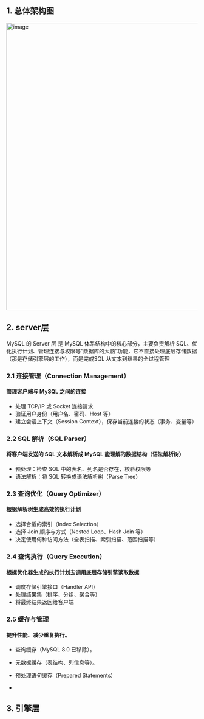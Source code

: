 ## 1. 总体架构图
<img width="763" height="756" alt="image" src="https://github.com/user-attachments/assets/8ec1502c-037f-4c70-8461-3290acb73119" />

## 2. server层
MySQL 的 Server 层 是 MySQL 体系结构中的核心部分，主要负责解析 SQL、优化执行计划、管理连接与权限等“数据库的大脑”功能，它不直接处理底层存储数据（那是存储引擎层的工作），而是完成SQL 从文本到结果的全过程管理
### 2.1 连接管理（Connection Management）
#### 管理客户端与 MySQL 之间的连接
- 处理 TCP/IP 或 Socket 连接请求
- 验证用户身份（用户名、密码、Host 等）
- 建立会话上下文（Session Context），保存当前连接的状态（事务、变量等）

### 2.2 SQL 解析（SQL Parser）
#### 将客户端发送的 SQL 文本解析成 MySQL 能理解的数据结构（语法解析树）
- 预处理：检查 SQL 中的表名、列名是否存在，校验权限等
- 语法解析：将 SQL 转换成语法解析树（Parse Tree）

### 2.3 查询优化（Query Optimizer）
#### 根据解析树生成高效的执行计划
- 选择合适的索引（Index Selection）
- 选择 Join 顺序与方式（Nested Loop、Hash Join 等）
- 决定使用何种访问方法（全表扫描、索引扫描、范围扫描等）

### 2.4 查询执行（Query Execution）
#### 根据优化器生成的执行计划去调用底层存储引擎读取数据
- 调度存储引擎接口（Handler API）
- 处理结果集（排序、分组、聚合等）
- 将最终结果返回给客户端

### 2.5 缓存与管理
#### 提升性能、减少重复执行。
- 查询缓存（MySQL 8.0 已移除）。
- 元数据缓存（表结构、列信息等）。
- 预处理语句缓存（Prepared Statements）

- 
## 3. 引擎层
